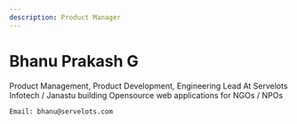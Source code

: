 ```yaml
---
description: Product Manager
---
```


# Bhanu Prakash G

Product Management, Product Development, Engineering Lead At Servelots Infotech / Janastu building Opensource web applications for NGOs / NPOs

```text
Email: bhanu@servelots.com
```




